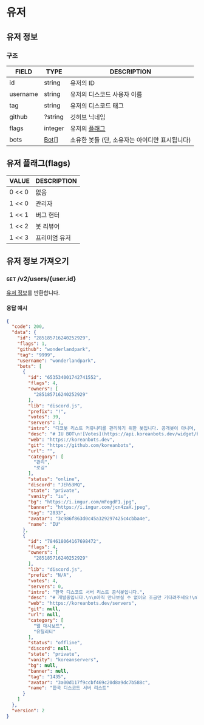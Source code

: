 # 유저

<h2 id="user">유저 정보</h2>

### 구조

| FIELD | TYPE | DESCRIPTION |
|-------|------|-------------|
| id | string | 유저의 ID |
| username | string | 유저의 디스코드 사용자 이름 |
| tag | string | 유저의 디스코드 태그 |
| github | ?string | 깃허브 닉네임 |
| flags | integer | 유저의 [플래그](#flags) |
| bots | [Bot](./봇#bot)[] | 소유한 봇들 (단, 소유자는 아이디만 표시됩니다) |

<h2 id="flags">유저 플래그(flags)</h2>

| VALUE | DESCRIPTION |
|-------|-------------|
| 0 << 0 | 없음 |
| 1 << 0 | 관리자 |
| 1 << 1 | 버그 헌터 |
| 1 << 2 | 봇 리뷰어 |
| 1 << 3 | 프리미엄 유저 |

## 유저 정보 가져오기

### `GET` /v2/users/{user.id}

[유저 정보](#user)를 반환합니다.

#### 응답 예시

```json
{
  "code": 200,
  "data": {
    "id": "285185716240252929",
    "flags": 1,
    "github": "wonderlandpark",
    "tag": "9999",
    "username": "wonderlandpark",
    "bots": [
      {
        "id": "653534001742741552",
        "flags": 4,
        "owners": [
          "285185716240252929"
        ],
        "lib": "discord.js",
        "prefix": "!",
        "votes": 39,
        "servers": 1,
        "intro": "디코봇 리스트 커뮤니티를 관리하기 위한 봇입니다. 공개봇이 아니며, 개인서버에서 사용하실 수 없어요!",
        "desc": "# IU BOT\n![Votes](https://api.koreanbots.dev/widget/bots/votes/653534001742741552.svg)\n## 해당봇은 특수목적용봇입니다.\n\n따로 서버로 초대하거나 사용하실 수 없습니다.\n\n## 목적\n\nKOREANBOTS 사이트의 봇 신청 처리 및 데이터 수정 등을 담당합니다.\n\n## 기능\n\n- approve\n- deny\n- edit\n- todo\n- ...",
        "web": "https://koreanbots.dev",
        "git": "https://github.com/koreanbots",
        "url": "",
        "category": [
          "관리",
          "로깅"
        ],
        "status": "online",
        "discord": "JEh53MQ",
        "state": "private",
        "vanity": "iu",
        "bg": "https://i.imgur.com/mFegdF1.jpg",
        "banner": "https://i.imgur.com/jcn4zaX.jpeg",
        "tag": "2833",
        "avatar": "3c986f863d0c45a329297425c4cbba4e",
        "name": "IU"
      },
      {
        "id": "784618064167698472",
        "flags": 4,
        "owners": [
          "285185716240252929"
        ],
        "lib": "discord.js",
        "prefix": "N/A",
        "votes": 4,
        "servers": 0,
        "intro": "한국 디스코드 서버 리스트 공식봇입니다.",
        "desc": "# 개발중입니다.\n\n아직 만나보실 수 없어요 조금만 기다려주세요!\n\n",
        "web": "https://koreanbots.dev/servers",
        "git": null,
        "url": null,
        "category": [
          "웹 대시보드",
          "유틸리티"
        ],
        "status": "offline",
        "discord": null,
        "state": "private",
        "vanity": "koreanservers",
        "bg": null,
        "banner": null,
        "tag": "1435",
        "avatar": "3a00d117f9ccbf469c20d8a9dc7b588c",
        "name": "한국 디스코드 서버 리스트"
      }
    ]
  },
  "version": 2
}
```
